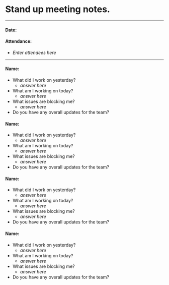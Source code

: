# Stand up meeting notes.
---
#### Date: 

#### Attendance:
- *Enter attendees here*


---

#### Name: 

* What did I work on yesterday?
  * *answer here*
* What am I working on today?
  * *answer here*
* What issues are blocking me?
  * *answer here*
* Do you have any overall updates for the team?



#### Name: 

* What did I work on yesterday?
  * *answer here*
* What am I working on today?
  * *answer here*
* What issues are blocking me?
  * *answer here*
* Do you have any overall updates for the team?



#### Name: 

* What did I work on yesterday?
  * *answer here*
* What am I working on today?
  * *answer here*
* What issues are blocking me?
  * *answer here*
* Do you have any overall updates for the team?



#### Name: 

* What did I work on yesterday?
  * *answer here*
* What am I working on today?
  * *answer here*
* What issues are blocking me?
  * *answer here*
* Do you have any overall updates for the team?